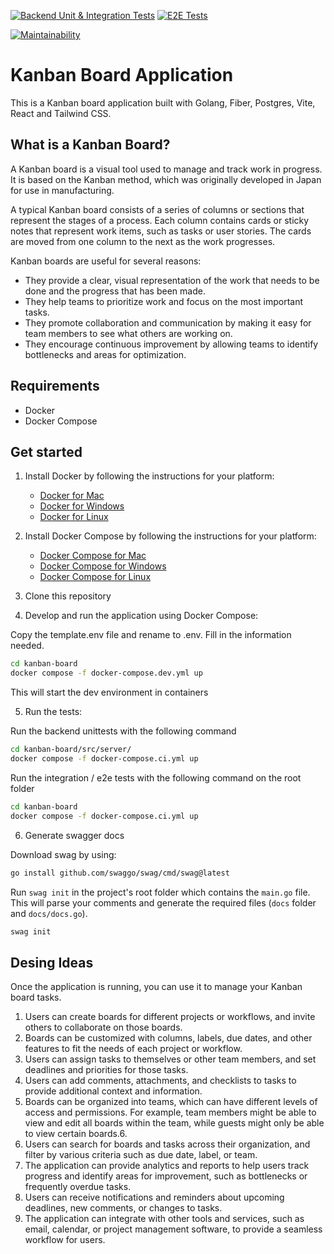 [![Backend Unit & Integration Tests](https://github.com/HRemonen/kanban-board/actions/workflows/backend.yml/badge.svg)](https://github.com/HRemonen/kanban-board/actions/workflows/backend.yml)
[![E2E Tests](https://github.com/HRemonen/kanban-board/actions/workflows/e2e.yml/badge.svg)](https://github.com/HRemonen/kanban-board/actions/workflows/e2e.yml)

[![Maintainability](https://api.codeclimate.com/v1/badges/13d3837e92e6e28052d0/maintainability)](https://codeclimate.com/github/HRemonen/kanban-board/maintainability)

# Kanban Board Application

This is a Kanban board application built with Golang, Fiber, Postgres, Vite, React and Tailwind CSS.

## What is a Kanban Board?

A Kanban board is a visual tool used to manage and track work in progress. It is based on the Kanban method, which was originally developed in Japan for use in manufacturing.

A typical Kanban board consists of a series of columns or sections that represent the stages of a process. Each column contains cards or sticky notes that represent work items, such as tasks or user stories. The cards are moved from one column to the next as the work progresses.

Kanban boards are useful for several reasons:

- They provide a clear, visual representation of the work that needs to be done and the progress that has been made.
- They help teams to prioritize work and focus on the most important tasks.
- They promote collaboration and communication by making it easy for team members to see what others are working on.
- They encourage continuous improvement by allowing teams to identify bottlenecks and areas for optimization.

## Requirements

- Docker
- Docker Compose

## Get started

1. Install Docker by following the instructions for your platform:

   - [Docker for Mac](https://docs.docker.com/docker-for-mac/install/)
   - [Docker for Windows](https://docs.docker.com/docker-for-windows/install/)
   - [Docker for Linux](https://docs.docker.com/engine/install/)

2. Install Docker Compose by following the instructions for your platform:

   - [Docker Compose for Mac](https://docs.docker.com/compose/install/)
   - [Docker Compose for Windows](https://docs.docker.com/compose/install/)
   - [Docker Compose for Linux](https://docs.docker.com/compose/install/)

3. Clone this repository

4. Develop and run the application using Docker Compose:

Copy the template.env file and rename to .env.
Fill in the information needed.

```bash
cd kanban-board
docker compose -f docker-compose.dev.yml up
```

This will start the dev environment in containers

5. Run the tests:

Run the backend unittests with the following command

```bash
cd kanban-board/src/server/
docker compose -f docker-compose.ci.yml up
```

Run the integration / e2e tests with the following command on the root folder

```bash
cd kanban-board
docker compose -f docker-compose.ci.yml up
```

6. Generate swagger docs

Download swag by using:

```bash
go install github.com/swaggo/swag/cmd/swag@latest
```

Run `swag init` in the project's root folder which contains the `main.go` file. This will parse your comments and generate the required files (`docs` folder and `docs/docs.go`).

```bash
swag init
```

## Desing Ideas

Once the application is running, you can use it to manage your Kanban board tasks.

1. Users can create boards for different projects or workflows, and invite others to collaborate on those boards.
2. Boards can be customized with columns, labels, due dates, and other features to fit the needs of each project or workflow.
3. Users can assign tasks to themselves or other team members, and set deadlines and priorities for those tasks.
4. Users can add comments, attachments, and checklists to tasks to provide additional context and information.
5. Boards can be organized into teams, which can have different levels of access and permissions. For example, team members might be able to view and edit all boards within the team, while guests might only be able to view certain boards.6.
6. Users can search for boards and tasks across their organization, and filter by various criteria such as due date, label, or team.
7. The application can provide analytics and reports to help users track progress and identify areas for improvement, such as bottlenecks or frequently overdue tasks.
8. Users can receive notifications and reminders about upcoming deadlines, new comments, or changes to tasks.
9. The application can integrate with other tools and services, such as email, calendar, or project management software, to provide a seamless workflow for users.
